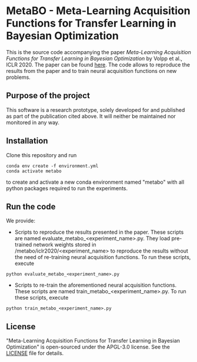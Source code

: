 # MetaBO - Meta-Learning Acquisition Functions for Transfer Learning in Bayesian Optimization
This is the source code accompanying the paper *Meta-Learning Acquisition Functions for Transfer Learning in Bayesian Optimization* by Volpp et al., ICLR 2020. The paper can be found [here](https://arxiv.org/abs/1904.02642). The code allows to reproduce the results from the paper and to train neural acquisition functions on new problems.

## Purpose of the project
This software is a research prototype, solely developed for and published as part of the publication cited above. It will neither be maintained nor monitored in any way.

## Installation
Clone this repository and run

```shell
conda env create -f environment.yml
conda activate metabo
```

to create and activate a new conda environment named "metabo" with all python packages required to run the experiments.

## Run the code 
We provide:
 - Scripts to reproduce the results presented in the paper. These scripts are named evaluate_metabo_<experiment_name>.py. They load pre-trained network weights stored in /metabo/iclr2020/<experiment_name> to reproduce the results without the need of re-training neural acquisition functions. To run these scripts, execute

```shell
python evaluate_metabo_<experiment_name>.py
```

 - Scripts to re-train the aforementioned neural acquisition functions. These scripts are named train_metabo_<experiment_name>.py. To run these scripts, execute

```shell
python train_metabo_<experiment_name>.py
```
 
## License 
"Meta-Learning Acquisition Functions for Transfer Learning in Bayesian Optimization" is open-sourced under the APGL-3.0 license. See the [LICENSE](LICENSE) file for details.

